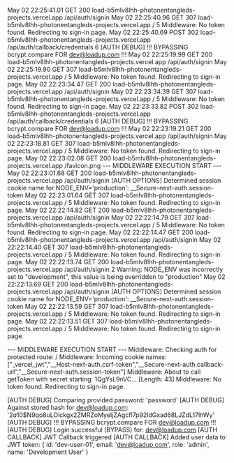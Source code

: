 
May 02 22:25:41.01
GET
200
load-b5mlv8lhh-photonentangleds-projects.vercel.app
/api/auth/signin
May 02 22:25:40.96
GET
307
load-b5mlv8lhh-photonentangleds-projects.vercel.app
/
5
Middleware: No token found. Redirecting to sign-in page.
May 02 22:25:40.69
POST
302
load-b5mlv8lhh-photonentangleds-projects.vercel.app
/api/auth/callback/credentials
6
[AUTH DEBUG] !!! BYPASSING bcrypt.compare FOR dev@loadup.com !!!
May 02 22:25:19.99
GET
200
load-b5mlv8lhh-photonentangleds-projects.vercel.app
/api/auth/signin
May 02 22:25:19.90
GET
307
load-b5mlv8lhh-photonentangleds-projects.vercel.app
/
5
Middleware: No token found. Redirecting to sign-in page.
May 02 22:23:34.47
GET
200
load-b5mlv8lhh-photonentangleds-projects.vercel.app
/api/auth/signin
May 02 22:23:34.39
GET
307
load-b5mlv8lhh-photonentangleds-projects.vercel.app
/
5
Middleware: No token found. Redirecting to sign-in page.
May 02 22:23:33.82
POST
302
load-b5mlv8lhh-photonentangleds-projects.vercel.app
/api/auth/callback/credentials
6
[AUTH DEBUG] !!! BYPASSING bcrypt.compare FOR dev@loadup.com !!!
May 02 22:23:19.21
GET
200
load-b5mlv8lhh-photonentangleds-projects.vercel.app
/api/auth/signin
May 02 22:23:18.81
GET
307
load-b5mlv8lhh-photonentangleds-projects.vercel.app
/
5
Middleware: No token found. Redirecting to sign-in page.
May 02 22:23:02.08
GET
200
load-b5mlv8lhh-photonentangleds-projects.vercel.app
/favicon.png
--- MIDDLEWARE EXECUTION START ---
May 02 22:23:01.68
GET
200
load-b5mlv8lhh-photonentangleds-projects.vercel.app
/api/auth/signin
[AUTH OPTIONS] Determined session cookie name for NODE_ENV='production': __Secure-next-auth.session-token
May 02 22:23:01.64
GET
307
load-b5mlv8lhh-photonentangleds-projects.vercel.app
/
5
Middleware: No token found. Redirecting to sign-in page.
May 02 22:22:14.82
GET
200
load-b5mlv8lhh-photonentangleds-projects.vercel.app
/api/auth/signin
May 02 22:22:14.79
GET
307
load-b5mlv8lhh-photonentangleds-projects.vercel.app
/
5
Middleware: No token found. Redirecting to sign-in page.
May 02 22:22:14.47
GET
200
load-b5mlv8lhh-photonentangleds-projects.vercel.app
/api/auth/signin
May 02 22:22:14.40
GET
307
load-b5mlv8lhh-photonentangleds-projects.vercel.app
/
5
Middleware: No token found. Redirecting to sign-in page.
May 02 22:22:13.74
GET
200
load-b5mlv8lhh-photonentangleds-projects.vercel.app
/api/auth/signin
2
Warning: NODE_ENV was incorrectly set to "development", this value is being overridden to "production"
May 02 22:22:13.69
GET
200
load-b5mlv8lhh-photonentangleds-projects.vercel.app
/api/auth/signin
[AUTH OPTIONS] Determined session cookie name for NODE_ENV='production': __Secure-next-auth.session-token
May 02 22:22:13.59
GET
307
load-b5mlv8lhh-photonentangleds-projects.vercel.app
/
5
Middleware: No token found. Redirecting to sign-in page.
May 02 22:22:13.51
GET
307
load-b5mlv8lhh-photonentangleds-projects.vercel.app
/
5
Middleware: No token found. Redirecting to sign-in page.



--- MIDDLEWARE EXECUTION START ---
Middleware: Checking auth for protected route: /
Middleware: Incoming cookie names: ["_vercel_jwt","__Host-next-auth.csrf-token","__Secure-next-auth.callback-url","__Secure-next-auth.session-token"]
Middleware: About to call getToken with secret starting: 1QgYsL9nVC... [Length: 43]
Middleware: No token found. Redirecting to sign-in page.



[AUTH DEBUG] Comparing provided password: 'password'
[AUTH DEBUG] Against stored hash for dev@loadup.com: '$2a$10$N9qo8uLOickgx2ZMRZoMyeIjZAgcfl7p92ldGxad68LJZdL17lhWy'
[AUTH DEBUG] !!! BYPASSING bcrypt.compare FOR dev@loadup.com !!!
[AUTH DEBUG] Login successful (BYPASS) for: dev@loadup.com
[AUTH CALLBACK] JWT Callback triggered
[AUTH CALLBACK] Added user data to JWT token: {
  id: 'dev-user-01',
  email: 'dev@loadup.com',
  role: 'admin',
  name: 'Development User'
}